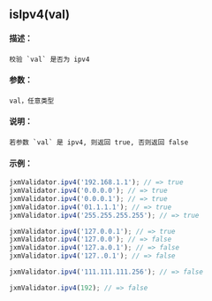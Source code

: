 
## isIpv4(val)

#### 描述：

    校验 `val` 是否为 ipv4

#### 参数：

    val，任意类型

#### 说明：

    若参数 `val` 是 ipv4, 则返回 true, 否则返回 false

#### 示例：

```javascript
jxmValidator.ipv4('192.168.1.1'); // => true
jxmValidator.ipv4('0.0.0.0'); // => true
jxmValidator.ipv4('0.0.0.1'); // => true
jxmValidator.ipv4('01.1.1.1'); // => true
jxmValidator.ipv4('255.255.255.255'); // => true

jxmValidator.ipv4('127.0.0.1'); // => true
jxmValidator.ipv4('127.0.0'); // => false
jxmValidator.ipv4('127.a.0.1'); // => false
jxmValidator.ipv4('127..0.1'); // => false

jxmValidator.ipv4('111.111.111.256'); // => false

jxmValidator.ipv4(192); // => false
```
